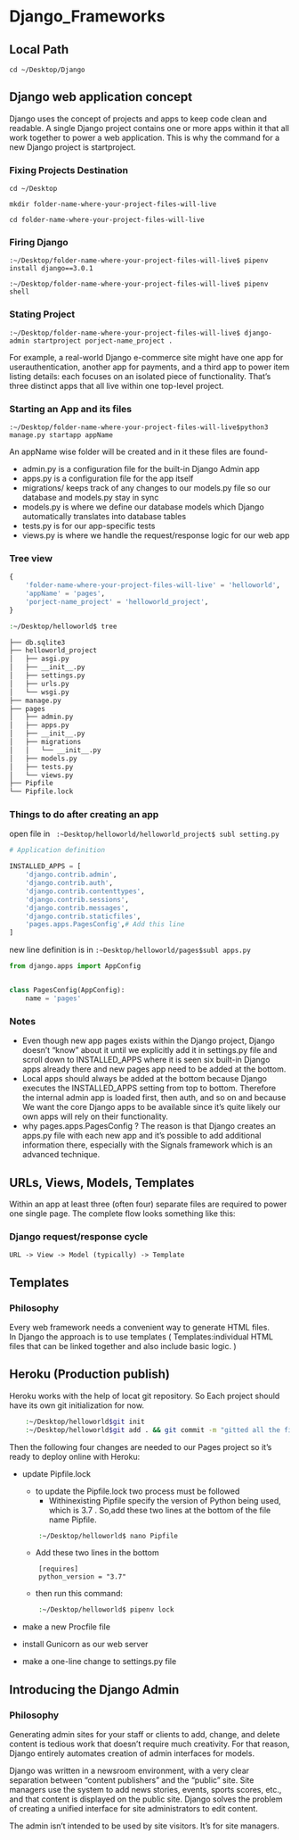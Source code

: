 # Django_Frameworks
## Local Path
`cd ~/Desktop/Django`
## Django web application concept
Django uses the concept of projects and apps to keep code clean and readable. A single Django project contains one or more apps within it that all work together to power a web application. This is why the command for a new Django project is startproject.
### Fixing Projects Destination
`cd ~/Desktop`

`mkdir folder-name-where-your-project-files-will-live`

`cd folder-name-where-your-project-files-will-live` 
### Firing Django
`:~/Desktop/folder-name-where-your-project-files-will-live$ pipenv install django==3.0.1`

`:~/Desktop/folder-name-where-your-project-files-will-live$ pipenv shell`
### Stating Project
`:~/Desktop/folder-name-where-your-project-files-will-live$ django-admin startproject porject-name_project .`

For example, a real-world Django e-commerce site might have one app for userauthentication, another app for payments, and a third app to power item listing details: each focuses on an isolated piece of functionality. That’s three distinct apps that all live within one top-level project.
### Starting an App and its files
`:~/Desktop/folder-name-where-your-project-files-will-live$python3 manage.py startapp appName `

An appName wise folder will be created and in it these files are found-
- admin.py is a configuration file for the built-in Django Admin app
- apps.py is a configuration file for the app itself
- migrations/ keeps track of any changes to our models.py file so our database and models.py stay in sync
- models.py is where we define our database models which Django automatically translates into database tables
- tests.py is for our app-specific tests
- views.py is where we handle the request/response logic for our web app

### Tree view
```python
{
	'folder-name-where-your-project-files-will-live' = 'helloworld',
	'appName' = 'pages',
	'porject-name_project' = 'helloworld_project',
}
```

```bash
:~/Desktop/helloworld$ tree
```
```bash
├── db.sqlite3
├── helloworld_project
│   ├── asgi.py
│   ├── __init__.py
│   ├── settings.py
│   ├── urls.py
│   └── wsgi.py
├── manage.py
├── pages
│   ├── admin.py
│   ├── apps.py
│   ├── __init__.py
│   ├── migrations
│   │   └── __init__.py
│   ├── models.py
│   ├── tests.py
│   └── views.py
├── Pipfile
└── Pipfile.lock
```
### Things to do after creating an app
open file in ` :~Desktop/helloworld/helloworld_project$ subl setting.py`
```python
# Application definition

INSTALLED_APPS = [
    'django.contrib.admin',
    'django.contrib.auth',
    'django.contrib.contenttypes',
    'django.contrib.sessions',
    'django.contrib.messages',
    'django.contrib.staticfiles',
    'pages.apps.PagesConfig',# Add this line
]
```
new line definition is in `:~Desktop/helloworld/pages$subl apps.py `
```python
from django.apps import AppConfig


class PagesConfig(AppConfig):
    name = 'pages'
```
### Notes
- Even though  new app pages exists within the Django project, Django doesn’t “know” about it until we explicitly add it in settings.py file and scroll down to INSTALLED_APPS where it is seen six built-in Django apps already there and new pages app need to be added at the bottom.
- Local apps should always be added at the bottom because Django executes the INSTALLED_APPS setting from top to bottom. Therefore the internal admin app is loaded first, then auth, and so on and because We want the core Django apps to be available since it’s quite likely our own apps will rely on their functionality.
- why pages.apps.PagesConfig ? The reason is that Django creates an apps.py file with each new app and it’s possible to add additional information there, especially with the Signals framework which is an advanced technique.

## URLs, Views, Models, Templates
Within an app at least three (often four) separate files are required to power one single page.
The complete flow looks something like this:
### Django request/response cycle
`URL -> View -> Model (typically) -> Template`

## Templates
### Philosophy
Every web framework needs a convenient way to generate HTML files.  
In Django the approach is to use templates ( Templates:individual HTML files that can be linked together and also include basic logic. )
## Heroku (Production publish)
Heroku works with the help of locat git repository. So Each project should have its own git initialization for now. 
```bash
	:~/Desktop/helloworld$git init
	:~/Desktop/helloworld$git add . && git commit -m "gitted all the files"
```
Then the following four changes are needed to our Pages project so it’s ready to deploy online with Heroku:
- update Pipfile.lock
    - to update the Pipfile.lock two process must be followed
        - Withinexisting Pipfile specify the version of Python being used, which is 3.7 . So,add these two lines at the bottom of the file name Pipfile.
	```bash
		:~/Desktop/helloworld$ nano Pipfile
	```
	- Add these two lines in the bottom
	
	```
		[requires]
		python_version = "3.7"
	```
	- then run this command:
	```bash
		:~/Desktop/helloworld$ pipenv lock
	```
- make a new Procfile file
- install Gunicorn as our web server
- make a one-line change to settings.py file

## Introducing the Django Admin
### Philosophy 
Generating admin sites for your staff or clients to add, change, and delete content is tedious work that doesn’t require much creativity. For that reason, Django entirely automates creation of admin interfaces for models. 

Django was written in a newsroom environment, with a very clear separation between “content publishers” and the “public” site. Site managers use the system to add news stories, events, sports scores, etc., and that content is displayed on the public site. Django solves the problem of creating a unified interface for site administrators to edit content.

The admin isn’t intended to be used by site visitors. It’s for site managers.
